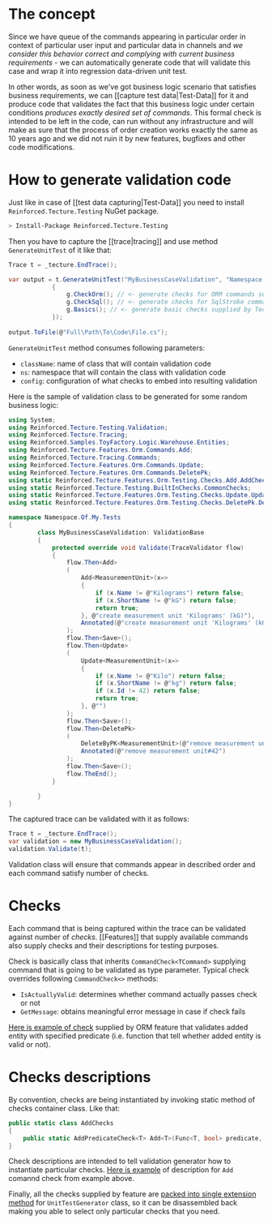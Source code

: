 # The concept

Since we have queue of the commands appearing in particular order in context of particular user input and particular data in channels and *we consider this behavior correct and complying with current business requirements* - we can automatically generate code that will validate this case and wrap it into regression data-driven unit test.

In other words, as soon as we've got business logic scenario that satisfies business requirements, we can [[capture test data|Test-Data]] for it and produce code that validates the fact that this business logic under certain conditions *produces exactly desired set of commands*. This formal check is intended to be left in the code, can run without any infrastructure and will make as sure that the process of order creation works exactly the same as 10 years ago and we did not ruin it by new features, bugfixes and other code modifications.

# How to generate validation code

Just like in case of [[test data capturing|Test-Data]] you need to install `Reinforced.Tecture.Testing` NuGet package.

```bash
> Install-Package Reinforced.Tecture.Testing
```

Then you have to capture the [[trace|tracing]] and use method `GenerateUnitTest` of it like that:
```csharp
Trace t = _tecture.EndTrace();

var output = t.GenerateUnitTest("MyBusinessCaseValidation", "Namespace.Of.My.Tests", g =>
            {
                g.CheckOrm(); // <- generate checks for ORM commands supplied by ORM feature
                g.CheckSql(); // <- generate checks for SqlStroke commands supplied by SqlStroke feature
                g.Basics(); // <- generate basic checks supplied by Tecture core
            });
			
output.ToFile(@"Full\Path\To\Code\File.cs");
```

`GenerateUnitTest` method consumes following parameters:
- `className`: name of class that will contain validation code
- `ns`: namespace that will contain the class with validation code
- `config`: configuration of what checks to embed into resulting validation

Here is the sample of validation class to be generated for some random business logic:

```csharp
using System;
using Reinforced.Tecture.Testing.Validation;
using Reinforced.Tecture.Tracing;
using Reinforced.Samples.ToyFactory.Logic.Warehouse.Entities;
using Reinforced.Tecture.Features.Orm.Commands.Add;
using Reinforced.Tecture.Tracing.Commands;
using Reinforced.Tecture.Features.Orm.Commands.Update;
using Reinforced.Tecture.Features.Orm.Commands.DeletePk;
using static Reinforced.Tecture.Features.Orm.Testing.Checks.Add.AddChecks;
using static Reinforced.Tecture.Testing.BuiltInChecks.CommonChecks;
using static Reinforced.Tecture.Features.Orm.Testing.Checks.Update.UpdateChecks;
using static Reinforced.Tecture.Features.Orm.Testing.Checks.DeletePk.DeletePKChecks;

namespace Namespace.Of.My.Tests
{
		class MyBusinessCaseValidation: ValidationBase
		{
			protected override void Validate(TraceValidator flow)
			{ 
				flow.Then<Add>
				(
					Add<MeasurementUnit>(x=>
					{ 
						if (x.Name != @"Kilograms") return false;
						if (x.ShortName != @"kG") return false;
						return true;
					}, @"create measurement unit 'Kilograms' (kG)"), 
					Annotated(@"create measurement unit 'Kilograms' (kG)")
				);
				flow.Then<Save>();
				flow.Then<Update>
				(
					Update<MeasurementUnit>(x=>
					{ 
						if (x.Name != @"Kilo") return false;
						if (x.ShortName != @"kg") return false;
						if (x.Id != 42) return false;
						return true;
					}, @"")
				);
				flow.Then<Save>();
				flow.Then<DeletePk>
				(
					DeleteByPK<MeasurementUnit>(@"remove measurement unit#42", 42), 
					Annotated(@"remove measurement unit#42")
				);
				flow.Then<Save>();
				flow.TheEnd();
			}

		}
}

```
The captured trace can be validated with it as follows:
```csharp
Trace t = _tecture.EndTrace();
var validation = new MyBusinessCaseValidation();
validation.Validate(t);
```
Validation class will ensure that commands appear in described order and each command satisfy number of checks.

# Checks

Each command that is being captured within the trace can be validated against number of *checks*. [[Features]] that supply available commands also supply checks and their descriptions for testing purposes. 

Check is basically class that inherits `CommandCheck<TCommand>` supplying command that is going to be validated as type parameter. Typical check overrides following `CommandCheck<>` methods:
- `IsActuallyValid`: determines whether command actually passes check or not
- `GetMessage`: obtains meaningful error message in case if check fails

[Here is example of check](https://github.com/reinforced/Reinforced.Tecture/blob/master/Features/Reinforced.Tecture.Features.Orm/Testing/Checks/Add/AddPredicateCheck.cs) supplied by ORM feature that validates added entity with specified predicate (i.e. function that tell whether added entity is valid or not).

# Checks descriptions

By convention, checks are being instantiated by invoking static method of checks container class. Like that:
```csharp
public static class AddChecks
{
	public static AddPredicateCheck<T> Add<T>(Func<T, bool> predicate, string explanation) => new AddPredicateCheck<T>(predicate, explanation);
}
```
Check descriptions are intended to tell validation generator how to instantiate particular checks. [Here is example](https://github.com/reinforced/Reinforced.Tecture/blob/master/Features/Reinforced.Tecture.Features.Orm/Testing/Checks/Add/Descriptions.cs) of description for `Add` comannd check from example above.

Finally, all the checks supplied by feature are [packed into single extension method](https://github.com/reinforced/Reinforced.Tecture/blob/master/Features/Reinforced.Tecture.Features.Orm/Testing/Checks/Extensions.cs) for `UnitTestGenerator` class, so it can be disassembled back making you able to select only particular checks that you need.

